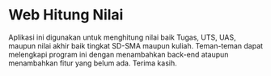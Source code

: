 # Web Hitung Nilai
Aplikasi ini digunakan untuk menghitung nilai baik Tugas, UTS, UAS, maupun nilai akhir baik tingkat SD-SMA maupun kuliah. 
Teman-teman dapat melengkapi program ini dengan menambahkan back-end ataupun menambahkan fitur yang belum ada. Terima kasih.
